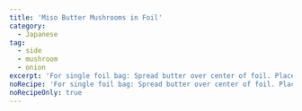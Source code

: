```yaml
---
title: 'Miso Butter Mushrooms in Foil'
category:
  - Japanese
tag:
  - side
  - mushroom
  - onion
excerpt: 'For single foil bag: Spread butter over center of foil. Place onions, then mushrooms in pile. Drizzle with 2 tbsp miso and sake mixture. Place 1 tbsp pat of butter on top. Wrap up and close foil tightly. Bake at 425° for 18-20 minutes. Open foil, place on plates, add 1 tbsp of butter on top. Drizzle soy sauce and garnish w/ green onion.'
noRecipe: 'For single foil bag: Spread butter over center of foil. Place onions, then mushrooms in pile. Drizzle with 2 tbsp miso and sake mixture. Place 1 tbsp pat of butter on top. Wrap up and close foil tightly. Bake at 425° for 18-20 minutes. Open foil, place on plates, add 1 tbsp of butter on top. Drizzle soy sauce and garnish w/ green onion.'
noRecipeOnly: true
---
```

